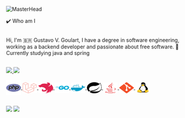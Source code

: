 
 ![MasterHead](https://res.cloudinary.com/dwfozxaxd/image/upload/v1678741971/banner_wgijxf.png)
 
✔️ Who am I
   ##
   Hi, I'm 🇧🇷 Gustavo V. Goulart, I have a degree in software engineering, working as a backend developer and passionate about free software. 🌱 Currently studying java and spring
   ##

<div>
  <a href="https://github.com/gvillela7">
  <img height="180em" src="https://github-readme-stats.vercel.app/api?username=gvillela7&show_icons=true&theme=transparent" />
  <img height="180em" src="https://github-readme-stats.vercel.app/api/top-langs/?username=gvillela7&show_icons=true&theme=transparent" />
</div>

<div style="display: inline_block"><br>
  <img align="center" alt="#" height="40" width="40" src="https://raw.githubusercontent.com/devicons/devicon/master/icons/php/php-original.svg">
  <img align="center" alt="#" height="30" width="40" src="https://raw.githubusercontent.com/devicons/devicon/develop/icons/laravel/laravel-line.svg">
  <img align="center" alt="#" height="30" width="40" src="https://raw.githubusercontent.com/devicons/devicon/develop/icons/nestjs/nestjs-original.svg">
  <img align="center" alt="#" height="30" width="40" src="https://raw.githubusercontent.com/devicons/devicon/develop/icons/go/go-original-wordmark.svg">
  <img align="center" alt="#" height="30" width="40" src="https://raw.githubusercontent.com/devicons/devicon/master/icons/docker/docker-plain.svg">
  <img align="center" alt="#" height="30" width="40" src="https://raw.githubusercontent.com/devicons/devicon/master/icons/spring/spring-plain.svg">
  <img align="center" alt="#" height="30" width="40" src="https://raw.githubusercontent.com/devicons/devicon/master/icons/java/java-plain.svg">
  <img align="center" alt="#" height="30" width="40" src="https://raw.githubusercontent.com/devicons/devicon/master/icons/git/git-plain.svg">
  <img align="center" alt="#" height="30" width="40" src="https://raw.githubusercontent.com/devicons/devicon/master/icons/linux/linux-original.svg">
</div>
 
   ##

 <div>
  <a href = "mailto:gvillela7@gmail.com"><img src="https://img.shields.io/badge/-Gmail-%23333?style=for-the-badge&logo=gmail&logoColor=white" target="_blank"></a>
  <a href="https://www.linkedin.com/in/gustavovgoulart" target="_blank"><img src="https://img.shields.io/badge/-LinkedIn-%230077B5?style=for-the-badge&logo=linkedin&logoColor=white" target="_blank"></a> 
</div>
